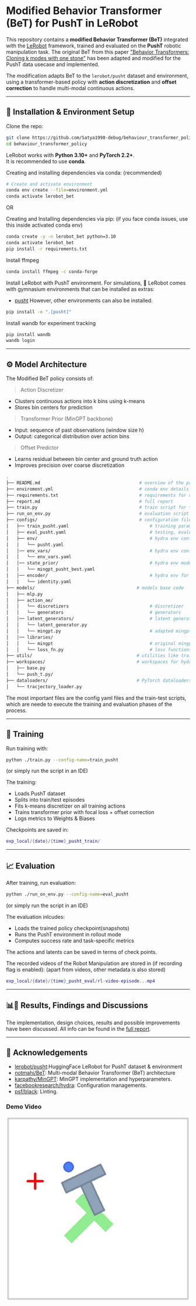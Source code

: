 # Modified Behavior Transformer (BeT) for PushT in LeRobot

This repository contains a **modified Behavior Transformer (BeT)** integrated with the [LeRobot](https://github.com/huggingface/lerobot) framework, trained and evaluated on the **PushT** robotic manipulation task. The original BeT from this paper ["Behavior Transformers: Cloning k modes with one stone"](https://arxiv.org/abs/2206.11251) has been adapted and modified for the PushT data usecase and implemented.

The modification adapts BeT to the `lerobot/pusht` dataset and environment, using a transformer-based policy with **action discretization** and **offset correction** to handle multi-modal continuous actions.

---

## 📌 Installation & Environment Setup

Clone the repo:
```bash
git clone https://github.com/Satya1998-debug/behaviour_transformer_policy.git
cd behaviour_transformer_policy
```

LeRobot works with **Python 3.10+** and **PyTorch 2.2+**.  
It is recommended to use **conda**.

Creating and installing dependencies via conda: (recommended)
```bash
# Create and activate environment
conda env create --file=environment.yml
conda activate lerobot_bet
```

OR 

Creating and Installing dependencies via pip: (if you face conda issues, use this inside activated conda env)
```bash
conda create -y -n lerobot_bet python=3.10
conda activate lerobot_bet
pip install -r requirements.txt
```

Install ffmpeg
```bash
conda install ffmpeg -c conda-forge
```

Install LeRobot with PushT environment.
For simulations, 🤗 LeRobot comes with gymnasium environments that can be installed as extras:
- [pusht](https://github.com/huggingface/gym-pusht)
However, other environments can also be installed.

```bash
pip install -e ".[pusht]"
```

Install wandb for experiment tracking
```bash
pip install wandb
wandb login
```
---

## ⚙️ Model Architecture

The Modified BeT policy consists of:

> Action Discretizer
- Clusters continuous actions into k bins using k-means
- Stores bin centers for prediction

> Transformer Prior (MinGPT backbone)
- Input: sequence of past observations (window size h)
- Output: categorical distribution over action bins

> Offset Predictor
- Learns residual between bin center and ground truth action
- Improves precision over coarse discretization


```bash
.
├── README.md                                      # overview of the project working
├── enviroment.yml                                 # conda env details
├── requirements.txt                               # requirements for dependencies (if not used conda env file)
├── report.md                                      # full report 
├── train.py                                       # train script for the model
├── run_on_env.py                                  # evaluation script for the model
├── configs/                                       # configuration files for the env & model
│   ├── train_pusht.yaml                               # training parameters and configuration
│   ├── eval_pusht.yaml                                # testing, evaluation parameters
│   ├── env/                                           # hydra env config parameters for the project (model specific)
│   │   └── pusht.yaml
│   │── env_vars/                                      # hydra env config for dataset
│   │   └── env_vars.yaml
│   │── state_prior/                                   # hydra env model-specific config for prior model (mingpt)
│   │   └── mingpt_pusht_best.yaml
│   │── encoder/                                       # hydra env for observation encoder
│   │   └── identity.yaml
├── models/                                       # models base code
│   ├── mlp.py
│   ├── action_ae/
│   │   └── discretizers                               # discretizer 
│   │   └── generators                                 # generators
│   │── latent_generators/                             # latent generators for the latent tensors
│   │   └── latent_generator.py
│   │   └── mingpt.py                                  # adapted mingpt used (in paper)
│   │── libraries/
│   │   └── mingpt                                     # original mingpt (referenced in the paper)
│   │   └── loss_fn.py                                 # loss functions
├── utils/                                        # utilities like train-test splits
├── workspaces/                                   # workspaces for hydra env that has pushT from lerobot
│   ├── base.py
│   └── push_t.py/
├── dataloaders/                                  # PyTorch dataloaders
│   └── tracjectory_loader.py

```

The most important files are the config yaml files and the train-test scripts, which are neede to execute the training and evaluation phases of the process.

---

## 🚀 Training
Run training with:

```bash
python ./train.py --config-name=train_pusht
```
(or simply run the script in an IDE)

The training:
- Loads PushT dataset
- Splits into train/test episodes
- Fits k-means discretizer on all training actions
- Trains transformer prior with focal loss + offset correction
- Logs metrics to Weights & Biases

Checkpoints are saved in:

```lua
exp_local/{date}/{time}_pusht_train/
```
---

## 📈 Evaluation

After training, run evaluation:

```bash
python ./run_on_env.py --config-name=eval_pusht
```
(or simply run the script in an IDE)

The evaluation inlcudes:

- Loads the trained policy checkpoint(snapshots)
- Runs the PushT environment in rollout mode
- Computes success rate and task-specific metrics

The actions and latents can be saved in terms of check points.

The recorded videos of the Robot Manipulation are stored in (if recording flag is enabled):
(apart from videos, other metadata is also stored)
```lua
exp_local/{date}/{time}_pusht_eval/rl-video-episode...mp4
```

---

## 📊🎯 Results, Findings and Discussions

The implementation, design choices, results and possible improvements have been discussed.
All info can be found in the [full report](report.md).

---

## 📜 Acknowledgements
- [lerobot/pusht](https://github.com/huggingface/lerobot?tab=readme-ov-file):HuggingFace LeRobot for PushT dataset & environment
- [notmahi/BeT](https://github.com/notmahi/bet?tab=readme-ov-file): Multi-modal Behavior Transformer (BeT) architecture
- [karpathy/MinGPT](https://github.com/karpathy/minGPT): MinGPT implementation and hyperparameters.
- [facebookresearch/hydra](https://github.com/facebookresearch/hydra): Configuration managements.
- [psf/black](https://github.com/psf/black): Linting.

### Demo Video
![Demo-video](plots/demo_robo.gif)